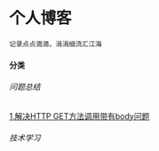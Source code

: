 # 个人博客
    记录点点滴滴，涓涓细流汇江海

#### 分类
###### 问题总结
[1.解决HTTP GET方法调用带有body问题](https://www.jianshu.com/p/220d2267cdc9)
###### 技术学习